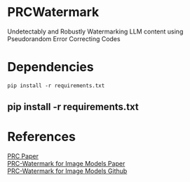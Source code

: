 
# PRCWatermark
Undetectably and Robustly Watermarking LLM content using Pseudorandom Error Correcting Codes


# Dependencies
```
pip install -r requirements.txt
```

## pip install -r requirements.txt

# References
[PRC Paper](https://eprint.iacr.org/2024/235.pdf) <br>
[PRC-Watermark for Image Models Paper](https://arxiv.org/html/2410.07369v1) <br>
[PRC-Watermark for Image Models Github](https://github.com/XuandongZhao/PRC-Watermark) <br>

